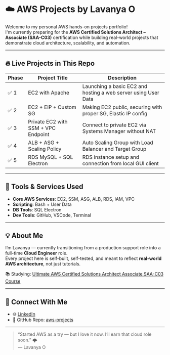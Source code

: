 # ☁️ AWS Projects by Lavanya O

Welcome to my personal AWS hands-on projects portfolio!  
I'm currently preparing for the **AWS Certified Solutions Architect – Associate (SAA-C03)** certification while building real-world projects that demonstrate cloud architecture, scalability, and automation.

---

## 🔥 Live Projects in This Repo

| Phase | Project Title                        | Description |
|-------|--------------------------------------|-------------|
| ✅ 1  | EC2 with Apache                      | Launching a basic EC2 and hosting a web server using User Data |
| ✅ 2  | EC2 + EIP + Custom SG                | Making EC2 public, securing with proper SG, Elastic IP config |
| ✅ 3  | Private EC2 with SSM + VPC Endpoint | Connect to private EC2 via Systems Manager without NAT |
| ✅ 4  | ALB + ASG + Scaling Policy          | Auto Scaling Group with Load Balancer and Target Group |
| ✅ 5  | RDS MySQL + SQL Electron            | RDS instance setup and connection from local GUI client |

---

## 🧰 Tools & Services Used

- **Core AWS Services**: EC2, SSM, ASG, ALB, RDS, IAM, VPC
- **Scripting**: Bash + User Data
- **DB Tools**: SQL Electron
- **Dev Tools**: GitHub, VSCode, Terminal

---

## 💡 About Me

I’m Lavanya — currently transitioning from a production support role into a full-time **Cloud Engineer** role.  
Every project here is self-built, self-tested, and meant to reflect **real-world AWS architecture**, not just tutorials.

📚 Studying: [Ultimate AWS Certified Solutions Architect Associate SAA-C03 Course](https://www.udemy.com/course/aws-certified-solutions-architect-associate/)


---

## 🔗 Connect With Me

- 🌐 [LinkedIn](www.linkedin.com/in/lavanya2k)
- 📂 GitHub Repo: [aws-projects](https://github.com/Lavanya1516/aws-projects)

---

> “Started AWS as a try — but I love it now. I’ll earn that cloud role soon.” 🌩️  
> — Lavanya O

